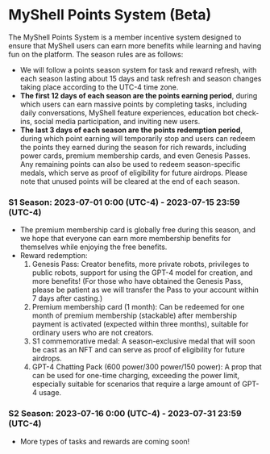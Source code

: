 # MyShell Points System (Beta)

The MyShell Points System is a member incentive system designed to ensure that MyShell users can earn more benefits while learning and having fun on the platform. The season rules are as follows:

* We will follow a points season system for task and reward refresh, with each season lasting about 15 days and task refresh and season changes taking place according to the UTC-4 time zone.
* **The first 12 days of each season are the points earning period**, during which users can earn massive points by completing tasks, including daily conversations, MyShell feature experiences, education bot check-ins, social media participation, and inviting new users.
* **The last 3 days of each season are the points redemption period**, during which point earning will temporarily stop and users can redeem the points they earned during the season for rich rewards, including power cards, premium membership cards, and even Genesis Passes. Any remaining points can also be used to redeem season-specific medals, which serve as proof of eligibility for future airdrops. Please note that unused points will be cleared at the end of each season.

### S1 Season: 2023-07-01 0:00 (UTC-4) - 2023-07-15 23:59 (UTC-4)

* The premium membership card is globally free during this season, and we hope that everyone can earn more membership benefits for themselves while enjoying the free benefits.
* Reward redemption:
  1. Genesis Pass: Creator benefits, more private robots, privileges to public robots, support for using the GPT-4 model for creation, and more benefits! (For those who have obtained the Genesis Pass, please be patient as we will transfer the Pass to your account within 7 days after casting.)
  2. Premium membership card (1 month): Can be redeemed for one month of premium membership (stackable) after membership payment is activated (expected within three months), suitable for ordinary users who are not creators.
  3. S1 commemorative medal: A season-exclusive medal that will soon be cast as an NFT and can serve as proof of eligibility for future airdrops.
  4. GPT-4 Chatting Pack (600 power/300 power/150 power): A prop that can be used for one-time charging, exceeding the power limit, especially suitable for scenarios that require a large amount of GPT-4 usage.

### S2 Season: 2023-07-16 0:00 (UTC-4) - 2023-07-31 23:59 (UTC-4)

* More types of tasks and rewards are coming soon!